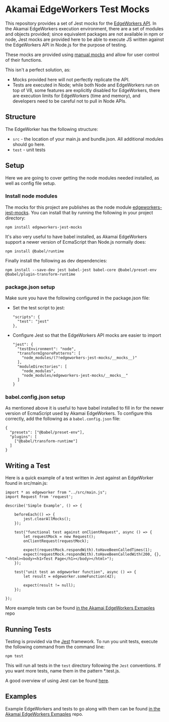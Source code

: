 # Akamai EdgeWorkers Test Mocks

This repository provides a set of Jest mocks for the [EdgeWorkers API](https://developer.akamai.com/api/web_performance/edgeworkers/v1.html). In the Akamai EdgeWorkers execution environment, there are a set of modules and objects provided; since equivalent packages are not available in npm or node, Jest mocks are provided here to be able to execute JS written against the EdgeWorkers API in Node.js for the purpose of testing.

These mocks are provided using [manual mocks](https://jestjs.io/docs/en/manual-mocks) and allow for user control of their functions.  

This isn't a perfect solution, as:
* Mocks provided here will not perfectly replicate the API.
* Tests are executed in Node; while both Node and EdgeWorkers run on top of V8, some features are explicitly disabled for EdgeWorkers, there are execution limits for EdgeWorkers (time and memory), and developers need to be careful not to pull in Node APIs.


## Structure

The EdgeWorker has the following structure:

* `src` - the location of your main.js and bundle.json.  All additional modules should go here.
* `test` - unit tests


## Setup

Here we are going to cover getting the node modules needed installed, as well as config file setup.

### Install node modules
The mocks for this project are publishes as the node module [edgeworkers-jest-mocks](https://www.npmjs.com/package/edgeworkers-jest-mocks). You can install that by running the following in your project directory:

```
npm install edgeworkers-jest-mocks
```

It's also very useful to have babel installed, as Akamai EdgeWorkers support a newer version of EcmaScript than Node.js normally does:

```
npm install @babel/runtime
```

Finally install the following as dev dependencies:

```
npm install --save-dev jest babel-jest babel-core @babel/preset-env @babel/plugin-transform-runtime
```


### package.json setup
Make sure you have the following configured in the package.json file:
* Set the test script to jest: 
  ```
  "scripts": {
    "test": "jest"
  },
  ```
* Configure Jest so that the EdgeWorkers API mocks are easier to import
  ```
  "jest": {
    "testEnvironment": "node",
    "transformIgnorePatterns": [
      "node_modules/(?!edgeworkers-jest-mocks/__mocks__)"
    ],
    "moduleDirectories": [
      "node_modules",
      "node_modules/edgeworkers-jest-mocks/__mocks__"
    ]
  }
  ```

### babel.config.json setup
As mentioned above it is useful to have babel installed to fill in for the newer version of EcmaScript used by Akamai EdgeWorkers. To configure this correctly, add the following as a `babel.config.json` file:
```
{
  "presets": ["@babel/preset-env"],
  "plugins": [
    ["@babel/transform-runtime"]
  ]
}
```

## Writing a Test
Here is a quick example of a test written in Jest against an EdgeWorker found in src/main.js:

```
import * as edgeworker from "../src/main.js";
import Request from 'request';

describe('Simple Example', () => {

    beforeEach(() => {
        jest.clearAllMocks();
    });
  
    test("functional test against onClientRequest", async () => {
        let requestMock = new Request();
        onClientRequest(requestMock);

        expect(requestMock.respondWith).toHaveBeenCalledTimes(1);
        expect(requestMock.respondWith).toHaveBeenCalledWith(200, {}, "<html><body><h1>Test Page</h1></body></html>");
    });

    test("unit test an edgeworker function", async () => {
        let result = edgeworker.someFunction(42);

        expect(result != null);
    });

}); 
```

More example tests can be found [in the Akamai EdgeWorkers Exmaples](https://github.com/akamai/edgeworkers-examples) repo

## Running Tests

Testing is provided via the [Jest](https://jestjs.io/) framework.
To run you unit tests, execute the following command from the command line:

```
npm test
```

This will run all tests in the `test` directory following the `Jest` conventions.  If you want more tests, name them in the pattern *.test.js.

A good overview of using Jest can be found [here](https://flaviocopes.com/jest/).

## Examples

Example EdgeWorkers and tests to go along with them can be found [in the Akamai EdgeWorkers Exmaples](https://github.com/akamai/edgeworkers-examples) repo.
